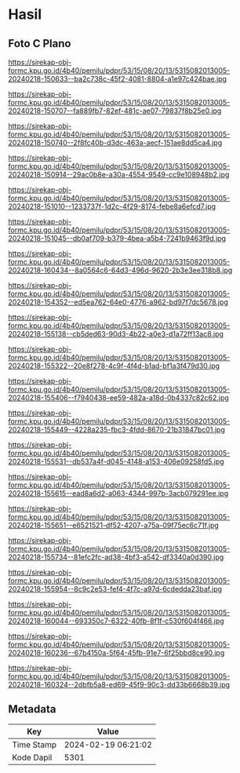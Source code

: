 # Hasil

## Foto C Plano

https://sirekap-obj-formc.kpu.go.id/4b40/pemilu/pdpr/53/15/08/20/13/5315082013005-20240218-150633--ba2c738c-45f2-4081-8804-a1e97c424bae.jpg

https://sirekap-obj-formc.kpu.go.id/4b40/pemilu/pdpr/53/15/08/20/13/5315082013005-20240218-150707--fa889fb7-82ef-481c-ae07-79837f8b25e0.jpg

https://sirekap-obj-formc.kpu.go.id/4b40/pemilu/pdpr/53/15/08/20/13/5315082013005-20240218-150740--2f8fc40b-d3dc-463a-aecf-151ae8dd5ca4.jpg

https://sirekap-obj-formc.kpu.go.id/4b40/pemilu/pdpr/53/15/08/20/13/5315082013005-20240218-150914--29ac0b8e-a30a-4554-9549-cc9e108948b2.jpg

https://sirekap-obj-formc.kpu.go.id/4b40/pemilu/pdpr/53/15/08/20/13/5315082013005-20240218-151010--1233737f-1d2c-4f29-8174-febe8a6efcd7.jpg

https://sirekap-obj-formc.kpu.go.id/4b40/pemilu/pdpr/53/15/08/20/13/5315082013005-20240218-151045--db0af709-b379-4bea-a5b4-7241b9463f9d.jpg

https://sirekap-obj-formc.kpu.go.id/4b40/pemilu/pdpr/53/15/08/20/13/5315082013005-20240218-160434--8a0564c6-64d3-496d-9620-2b3e3ee318b8.jpg

https://sirekap-obj-formc.kpu.go.id/4b40/pemilu/pdpr/53/15/08/20/13/5315082013005-20240218-154352--ed5ea762-64e0-4776-a962-bd97f7dc5678.jpg

https://sirekap-obj-formc.kpu.go.id/4b40/pemilu/pdpr/53/15/08/20/13/5315082013005-20240218-155138--cb5ded63-90d3-4b22-a0e3-d1a72ff13ac8.jpg

https://sirekap-obj-formc.kpu.go.id/4b40/pemilu/pdpr/53/15/08/20/13/5315082013005-20240218-155322--20e8f278-4c9f-4f4d-b1ad-bf1a3f479d30.jpg

https://sirekap-obj-formc.kpu.go.id/4b40/pemilu/pdpr/53/15/08/20/13/5315082013005-20240218-155406--f7940438-ee59-482a-a18d-0b4337c82c62.jpg

https://sirekap-obj-formc.kpu.go.id/4b40/pemilu/pdpr/53/15/08/20/13/5315082013005-20240218-155449--4228a235-fbc3-4fdd-8670-21b31847bc01.jpg

https://sirekap-obj-formc.kpu.go.id/4b40/pemilu/pdpr/53/15/08/20/13/5315082013005-20240218-155531--db537a4f-d045-4148-a153-406e09258fd5.jpg

https://sirekap-obj-formc.kpu.go.id/4b40/pemilu/pdpr/53/15/08/20/13/5315082013005-20240218-155615--ead8a6d2-a063-4344-997b-3acb079291ee.jpg

https://sirekap-obj-formc.kpu.go.id/4b40/pemilu/pdpr/53/15/08/20/13/5315082013005-20240218-155651--e6521521-df52-4207-a75a-09f75ec6c71f.jpg

https://sirekap-obj-formc.kpu.go.id/4b40/pemilu/pdpr/53/15/08/20/13/5315082013005-20240218-155734--81efc2fc-ad38-4bf3-a542-df3340a0d390.jpg

https://sirekap-obj-formc.kpu.go.id/4b40/pemilu/pdpr/53/15/08/20/13/5315082013005-20240218-155954--8c9c2e53-fef4-4f7c-a97d-6cdedda23baf.jpg

https://sirekap-obj-formc.kpu.go.id/4b40/pemilu/pdpr/53/15/08/20/13/5315082013005-20240218-160044--693350c7-6322-40fb-8f1f-c530f604f466.jpg

https://sirekap-obj-formc.kpu.go.id/4b40/pemilu/pdpr/53/15/08/20/13/5315082013005-20240218-160236--67b4150a-5f64-45fb-91e7-6f25bbd8ce90.jpg

https://sirekap-obj-formc.kpu.go.id/4b40/pemilu/pdpr/53/15/08/20/13/5315082013005-20240218-160324--2dbfb5a8-ed69-45f9-90c3-dd33b6668b39.jpg


## Metadata

| Key        | Value               |
| ---------- | ------------------- |
| Time Stamp | 2024-02-19 06:21:02 |
| Kode Dapil | 5301                |



